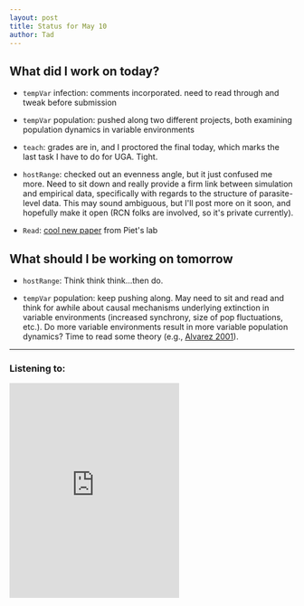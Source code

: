 ```yaml
---
layout: post
title: Status for May 10
author: Tad
---
```


## What did I work on today?

* `tempVar` infection: comments incorporated. need to read through and tweak before submission

* `tempVar` population: pushed along two different projects, both examining population dynamics in variable environments

* `teach`: grades are in, and I proctored the final today, which marks the last task I have to do for UGA. Tight.

* `hostRange`: checked out an evenness angle, but it just confused me more. Need to sit down and really provide a firm link between simulation and empirical data, specifically with regards to the structure of parasite-level data. This may sound ambiguous, but I'll post more on it soon, and hopefully make it open (RCN folks are involved, so it's private currently).

* `Read`: [cool new paper](http://onlinelibrary.wiley.com/doi/10.1111/ele.12609/full) from Piet's lab

## What should I be working on tomorrow

* `hostRange`: Think think think...then do.

* `tempVar` population: keep pushing along. May need to sit and read and think for awhile about causal mechanisms underlying extinction in variable environments (increased synchrony, size of pop fluctuations, etc.). Do more variable environments result in more variable population dynamics? Time to read some theory (e.g., [Alvarez 2001](http://link.springer.com/article/10.1007/s002850100108)).


---

### Listening to:
<iframe src="https://embed.spotify.com/?uri=spotify%3Atrack%3A6QCVLAhyozHJ1Q9P8ELW9w" width="300" height="380" frameborder="0" allowtransparency="true"></iframe>
 <i class='fa fa-code' style='color:pink'></i>
